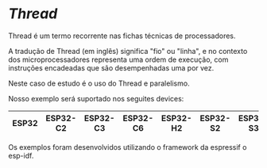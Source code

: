 # _Thread_

Thread é um termo recorrente nas fichas técnicas de processadores.

A tradução de Thread (em inglês) significa "fio" ou "linha", e no contexto dos microprocessadores representa uma ordem de execução, com instruções encadeadas que são desempenhadas uma por vez.

Neste caso de estudo é o uso do Thread e paralelismo.


Nosso exemplo será suportado nos seguites devices:

| ESP32 | ESP32-C2 | ESP32-C3 | ESP32-C6 | ESP32-H2 | ESP32-S2 | ESP32-S3 |
| ----- | -------- | -------- | -------- | -------- | -------- | -------- |

Os exemplos foram desenvolvidos utilizando o framework da espressif o esp-idf.